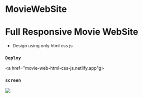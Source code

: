 # MovieWebSite
# Full Responsive Movie WebSite

- Design using only html css js
  
  
 ### `Deploy`
 <a href="movie-web-html-css-js.netlify.app"g></a>



### `screen`


![](filmm-sitesi.gif)

